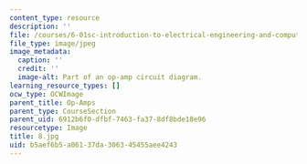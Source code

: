 ```yaml
---
content_type: resource
description: ''
file: /courses/6-01sc-introduction-to-electrical-engineering-and-computer-science-i-spring-2011/b5aef6b5a06137da306345455aee4243_8.jpg
file_type: image/jpeg
image_metadata:
  caption: ''
  credit: ''
  image-alt: Part of an op-amp circuit diagram.
learning_resource_types: []
ocw_type: OCWImage
parent_title: Op-Amps
parent_type: CourseSection
parent_uid: 6912b6f0-dfbf-7463-fa37-8df8bde18e96
resourcetype: Image
title: 8.jpg
uid: b5aef6b5-a061-37da-3063-45455aee4243
---
```

